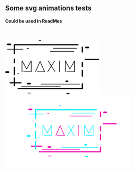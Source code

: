 ## Some svg animations tests
#### Could be used in ReadMes
<br><br>
<a href="https://darkforce.nl"><img align="left" src="logo-1.svg" width="300"/></a>
<a href="https://darkforce.nl"><img align="left" src="logoAnimated.svg" width="400"/></a>
